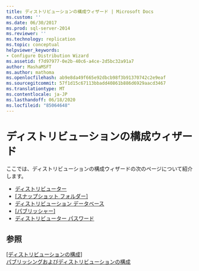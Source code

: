 ```yaml
---
title: ディストリビューションの構成ウィザード | Microsoft Docs
ms.custom: ''
ms.date: 06/30/2017
ms.prod: sql-server-2014
ms.reviewer: ''
ms.technology: replication
ms.topic: conceptual
helpviewer_keywords:
- Configure Distribution Wizard
ms.assetid: f7d97977-0e2b-40c6-a4ce-2d5bc32a91a7
author: MashaMSFT
ms.author: mathoma
ms.openlocfilehash: ab9e8da49f665e92dbcb98f3b91370742c2e9eaf
ms.sourcegitcommit: 57f1d15c67113bbadd40861b886d6929aacd3467
ms.translationtype: MT
ms.contentlocale: ja-JP
ms.lasthandoff: 06/18/2020
ms.locfileid: "85064648"
---
```

# <a name="configure-distribution-wizard"></a>ディストリビューションの構成ウィザード
  ここでは、ディストリビューションの構成ウィザードの次のページについて紹介します。  
  
-   [ディストリビューター](distributor.md)
-   [[スナップショット フォルダー]](snapshot-folder.md)  
-   [ディストリビューション データベース](distribution-database.md)  
-   [[パブリッシャー]](publishers.md)  
-   [ディストリビューター パスワード](distributor-password.md)  
  
## <a name="see-also"></a>参照  
 [[ディストリビューションの構成]](configure-distribution.md)   
 [パブリッシングおよびディストリビューションの構成](configure-publishing-and-distribution.md)   

  
  
